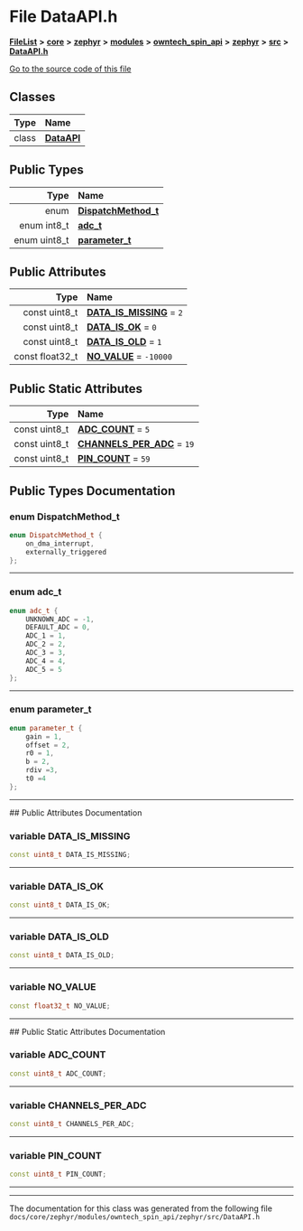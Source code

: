 

# File DataAPI.h



[**FileList**](files.md) **>** [**core**](dir_771164b9325b04f1442f7a3ffa8ecb89.md) **>** [**zephyr**](dir_09002e7ce91f09aeb040dfd1861a47f4.md) **>** [**modules**](dir_6d0fb8ab814c517e7f155fb837e32f72.md) **>** [**owntech\_spin\_api**](dir_87330bcbf7fe698536ea5946c1b90585.md) **>** [**zephyr**](dir_83abe2f3de580445b50d57f614c989e1.md) **>** [**src**](dir_b0a9bfd1c37d418dc07d30cb79a776da.md) **>** [**DataAPI.h**](DataAPI_8h.md)

[Go to the source code of this file](DataAPI_8h_source.md)


















## Classes

| Type | Name |
| ---: | :--- |
| class | [**DataAPI**](classDataAPI.md) <br> |


## Public Types

| Type | Name |
| ---: | :--- |
| enum  | [**DispatchMethod\_t**](#enum-dispatchmethod_t)  <br> |
| enum int8\_t | [**adc\_t**](#enum-adc_t)  <br> |
| enum uint8\_t | [**parameter\_t**](#enum-parameter_t)  <br> |




## Public Attributes

| Type | Name |
| ---: | :--- |
|  const uint8\_t | [**DATA\_IS\_MISSING**](#variable-data_is_missing)   = `2`<br> |
|  const uint8\_t | [**DATA\_IS\_OK**](#variable-data_is_ok)   = `0`<br> |
|  const uint8\_t | [**DATA\_IS\_OLD**](#variable-data_is_old)   = `1`<br> |
|  const float32\_t | [**NO\_VALUE**](#variable-no_value)   = `-10000`<br> |


## Public Static Attributes

| Type | Name |
| ---: | :--- |
|  const uint8\_t | [**ADC\_COUNT**](#variable-adc_count)   = `5`<br> |
|  const uint8\_t | [**CHANNELS\_PER\_ADC**](#variable-channels_per_adc)   = `19`<br> |
|  const uint8\_t | [**PIN\_COUNT**](#variable-pin_count)   = `59`<br> |










































## Public Types Documentation




### enum DispatchMethod\_t 

```C++
enum DispatchMethod_t {
    on_dma_interrupt,
    externally_triggered
};
```




<hr>



### enum adc\_t 

```C++
enum adc_t {
    UNKNOWN_ADC = -1,
    DEFAULT_ADC = 0,
    ADC_1 = 1,
    ADC_2 = 2,
    ADC_3 = 3,
    ADC_4 = 4,
    ADC_5 = 5
};
```




<hr>



### enum parameter\_t 

```C++
enum parameter_t {
    gain = 1,
    offset = 2,
    r0 = 1,
    b = 2,
    rdiv =3,
    t0 =4
};
```




<hr>
## Public Attributes Documentation




### variable DATA\_IS\_MISSING 

```C++
const uint8_t DATA_IS_MISSING;
```




<hr>



### variable DATA\_IS\_OK 

```C++
const uint8_t DATA_IS_OK;
```




<hr>



### variable DATA\_IS\_OLD 

```C++
const uint8_t DATA_IS_OLD;
```




<hr>



### variable NO\_VALUE 

```C++
const float32_t NO_VALUE;
```




<hr>
## Public Static Attributes Documentation




### variable ADC\_COUNT 

```C++
const uint8_t ADC_COUNT;
```




<hr>



### variable CHANNELS\_PER\_ADC 

```C++
const uint8_t CHANNELS_PER_ADC;
```




<hr>



### variable PIN\_COUNT 

```C++
const uint8_t PIN_COUNT;
```




<hr>

------------------------------
The documentation for this class was generated from the following file `docs/core/zephyr/modules/owntech_spin_api/zephyr/src/DataAPI.h`

